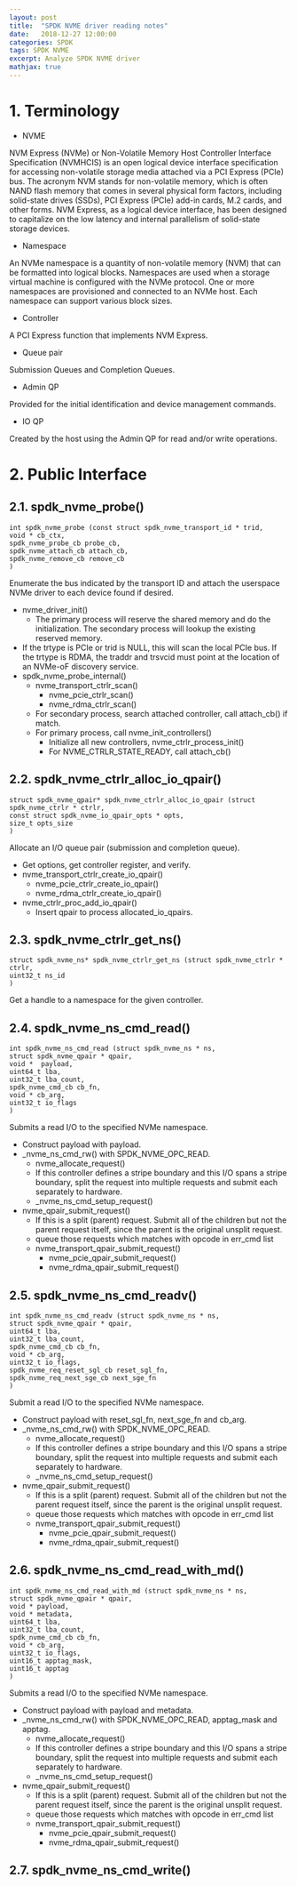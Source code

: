 ```yaml
---
layout: post
title:  "SPDK NVME driver reading notes"
date:   2018-12-27 12:00:00
categories: SPDK
tags: SPDK NVME
excerpt: Analyze SPDK NVME driver
mathjax: true
---
```

# 1. Terminology
* NVME

NVM Express (NVMe) or Non-Volatile Memory Host Controller Interface Specification (NVMHCIS) is an open logical device interface specification for accessing non-volatile storage media attached via a PCI Express (PCIe) bus. The acronym NVM stands for non-volatile memory, which is often NAND flash memory that comes in several physical form factors, including solid-state drives (SSDs), PCI Express (PCIe) add-in cards, M.2 cards, and other forms. NVM Express, as a logical device interface, has been designed to capitalize on the low latency and internal parallelism of solid-state storage devices.

* Namespace

An NVMe namespace is a quantity of non-volatile memory (NVM) that can be formatted into logical blocks. Namespaces are used when a storage virtual machine is configured with the NVMe protocol. One or more namespaces are provisioned and connected to an NVMe host. Each namespace can support various block sizes.

* Controller

A PCI Express function that implements NVM Express.

* Queue pair

Submission Queues and Completion Queues.

* Admin QP

Provided for the initial identification and device management commands.

* IO QP

Created by the host using the Admin QP for read and/or write operations. 

# 2. Public Interface
## 2.1. spdk_nvme_probe()
```
int spdk_nvme_probe (const struct spdk_nvme_transport_id * trid,
void * cb_ctx,
spdk_nvme_probe_cb probe_cb,
spdk_nvme_attach_cb attach_cb,
spdk_nvme_remove_cb remove_cb 
)
```
Enumerate the bus indicated by the transport ID and attach the userspace NVMe driver to each device found if desired.
* nvme_driver_init()
   * The primary process will reserve the shared memory and do the initialization. The secondary process will lookup the existing reserved memory.
* If the trtype is PCIe or trid is NULL, this will scan the local PCIe bus. If the trtype is RDMA, the traddr and trsvcid must point at the location of an NVMe-oF discovery service.
* spdk_nvme_probe_internal()
   * nvme_transport_ctrlr_scan()
      * nvme_pcie_ctrlr_scan()
      * nvme_rdma_ctrlr_scan()
   * For secondary process, search attached controller, call attach_cb() if match.
   * For primary process, call nvme_init_controllers()
      * Initialize all new controllers, nvme_ctrlr_process_init()
      * For NVME_CTRLR_STATE_READY, call attach_cb()

## 2.2. spdk_nvme_ctrlr_alloc_io_qpair()
```
struct spdk_nvme_qpair* spdk_nvme_ctrlr_alloc_io_qpair (struct spdk_nvme_ctrlr * ctrlr,
const struct spdk_nvme_io_qpair_opts * opts,
size_t opts_size 
)
```
Allocate an I/O queue pair (submission and completion queue).
* Get options, get controller register, and verify.
* nvme_transport_ctrlr_create_io_qpair()
   * nvme_pcie_ctrlr_create_io_qpair()
   * nvme_rdma_ctrlr_create_io_qpair()
* nvme_ctrlr_proc_add_io_qpair()
   * Insert qpair to process allocated_io_qpairs.

## 2.3. spdk_nvme_ctrlr_get_ns()
```
struct spdk_nvme_ns* spdk_nvme_ctrlr_get_ns (struct spdk_nvme_ctrlr * ctrlr,
uint32_t ns_id 
)
```
Get a handle to a namespace for the given controller.

## 2.4. spdk_nvme_ns_cmd_read()
```
int spdk_nvme_ns_cmd_read (struct spdk_nvme_ns * ns,
struct spdk_nvme_qpair * qpair,
void * 	payload,
uint64_t lba,
uint32_t lba_count,
spdk_nvme_cmd_cb cb_fn,
void * cb_arg,
uint32_t io_flags 
)
```
Submits a read I/O to the specified NVMe namespace.
* Construct payload with payload.
* _nvme_ns_cmd_rw() with SPDK_NVME_OPC_READ.
   * nvme_allocate_request()
   * If this controller defines a stripe boundary and this I/O spans a stripe boundary, split the request into multiple requests and submit each separately to hardware.
   * _nvme_ns_cmd_setup_request()
* nvme_qpair_submit_request()
   * If this is a split (parent) request. Submit all of the children but not the parent request itself, since the parent is the original unsplit request.
   * queue those requests which matches with opcode in err_cmd list
   * nvme_transport_qpair_submit_request()
      * nvme_pcie_qpair_submit_request()
      * nvme_rdma_qpair_submit_request()

## 2.5. spdk_nvme_ns_cmd_readv()
```
int spdk_nvme_ns_cmd_readv (struct spdk_nvme_ns * ns,
struct spdk_nvme_qpair * qpair,
uint64_t lba,
uint32_t lba_count,
spdk_nvme_cmd_cb cb_fn,
void * cb_arg,
uint32_t io_flags,
spdk_nvme_req_reset_sgl_cb reset_sgl_fn,
spdk_nvme_req_next_sge_cb next_sge_fn 
)
```
Submit a read I/O to the specified NVMe namespace.
* Construct payload with reset_sgl_fn, next_sge_fn and cb_arg.
* _nvme_ns_cmd_rw() with SPDK_NVME_OPC_READ.
   * nvme_allocate_request()
   * If this controller defines a stripe boundary and this I/O spans a stripe boundary, split the request into multiple requests and submit each separately to hardware.
   * _nvme_ns_cmd_setup_request()
* nvme_qpair_submit_request()
   * If this is a split (parent) request. Submit all of the children but not the parent request itself, since the parent is the original unsplit request.
   * queue those requests which matches with opcode in err_cmd list
   * nvme_transport_qpair_submit_request()
      * nvme_pcie_qpair_submit_request()
      * nvme_rdma_qpair_submit_request()

## 2.6. spdk_nvme_ns_cmd_read_with_md()
```
int spdk_nvme_ns_cmd_read_with_md (struct spdk_nvme_ns * ns,
struct spdk_nvme_qpair * qpair,
void * payload,
void * metadata,
uint64_t lba,
uint32_t lba_count,
spdk_nvme_cmd_cb cb_fn,
void * cb_arg,
uint32_t io_flags,
uint16_t apptag_mask,
uint16_t apptag 
)
```
Submits a read I/O to the specified NVMe namespace.
* Construct payload with payload and metadata.
* _nvme_ns_cmd_rw() with SPDK_NVME_OPC_READ, apptag_mask and apptag.
   * nvme_allocate_request()
   * If this controller defines a stripe boundary and this I/O spans a stripe boundary, split the request into multiple requests and submit each separately to hardware.
   * _nvme_ns_cmd_setup_request()
* nvme_qpair_submit_request()
   * If this is a split (parent) request. Submit all of the children but not the parent request itself, since the parent is the original unsplit request.
   * queue those requests which matches with opcode in err_cmd list
   * nvme_transport_qpair_submit_request()
      * nvme_pcie_qpair_submit_request()
      * nvme_rdma_qpair_submit_request()

## 2.7. spdk_nvme_ns_cmd_write()
